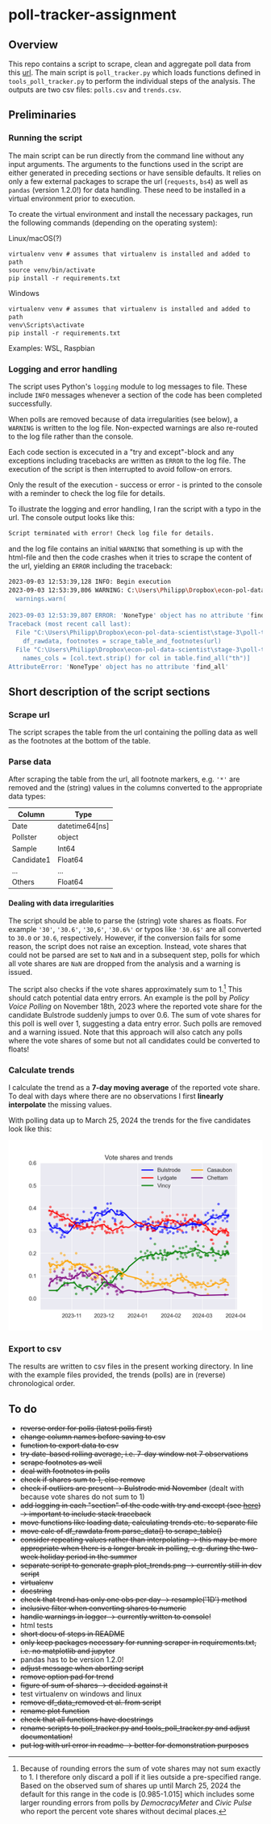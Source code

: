 # poll-tracker-assignment

## Overview
This repo contains a script to scrape, clean and aggregate poll data from this [url](https://cdn-dev.economistdatateam.com/jobs/pds/code-test/index.html). The main script is `poll_tracker.py` which loads functions defined in `tools_poll_tracker.py` to perform the individual steps of the analysis. The outputs are two csv files: `polls.csv` and `trends.csv`. 

## Preliminaries

### Running the script

The main script can be run directly from the command line without any input arguments. The arguments to the functions used in the script are either generated in preceding sections or have sensible defaults. It relies on only a few external packages to scrape the url (`requests`, `bs4`) as well as `pandas` (version 1.2.0!) for data handling. These need to be installed in a virtual environment prior to execution. 

To create the virtual environment and install the necessary packages, run the following commands (depending on the operating system):

Linux/macOS(?)
```
virtualenv venv # assumes that virtualenv is installed and added to path
source venv/bin/activate
pip install -r requirements.txt
```
Windows
```
virtualenv venv # assumes that virtualenv is installed and added to path
venv\Scripts\activate
pip install -r requirements.txt
```
Examples: WSL, Raspbian 

### Logging and error handling

The script uses Python's `logging` module to log messages to file. These include `INFO` messages whenever a section of the code has been completed successfully. 

When polls are removed because of data irregularities (see below), a `WARNING` is written to the log file. Non-expected warnings are also re-routed to the log file rather than the console. 

Each code section is excecuted in a "try and except"-block and any exceptions including tracebacks are written as `ERROR` to the log file. The execution of the script is then interrupted to avoid follow-on errors.

Only the result of the execution - success or error - is printed to the console with a reminder to check the log file for details. 

To illustrate the logging and error handling, I ran the script with a typo in the url. The console output looks like this:

```bash
Script terminated with error! Check log file for details.
```

and the log file contains an initial `WARNING` that something is up with the html-file and then the code crashes when it tries to scrape the content of the url, yielding an `ERROR` including the traceback:

```bash
2023-09-03 12:53:39,128 INFO: Begin execution
2023-09-03 12:53:39,806 WARNING: C:\Users\Philipp\Dropbox\econ-pol-data-scientist\stage-3\poll-tracker-assignment\venv\lib\site-packages\bs4\builder\__init__.py:545: XMLParsedAsHTMLWarning: It looks like you're parsing an XML document using an HTML parser. If this really is an HTML document (maybe it's XHTML?), you can ignore or filter this warning. If it's XML, you should know that using an XML parser will be more reliable. To parse this document as XML, make sure you have the lxml package installed, and pass the keyword argument `features="xml"` into the BeautifulSoup constructor.
  warnings.warn(

2023-09-03 12:53:39,807 ERROR: 'NoneType' object has no attribute 'find_all'
Traceback (most recent call last):
  File "C:\Users\Philipp\Dropbox\econ-pol-data-scientist\stage-3\poll-tracker-assignment\poll_tracker.py", line 20, in <module>
    df_rawdata, footnotes = scrape_table_and_footnotes(url)
  File "C:\Users\Philipp\Dropbox\econ-pol-data-scientist\stage-3\poll-tracker-assignment\tools_poll_tracker.py", line 25, in scrape_table_and_footnotes
    names_cols = [col.text.strip() for col in table.find_all("th")]
AttributeError: 'NoneType' object has no attribute 'find_all'
```



## Short description of the script sections

### Scrape url 

The script scrapes the table from the url containing the polling data as well as the footnotes at the bottom of the table. 

### Parse data

After scraping the table from the url, all footnote markers, e.g. `'*'` are removed and the (string) values in the columns converted to the appropriate data types: 

| Column     | Type       |
|------------|------------|
| Date       | datetime64[ns] |
| Pollster   | object     |
| Sample     | Int64      |
| Candidate1 | Float64    |
| ...        | ...        |
| Others     | Float64    |


#### Dealing with data irregularities

The script should be able to parse the (string) vote shares as floats. For example `'30'`, `'30.6'`, `'30,6'`, `'30.6%'` or typos like `'30.6$'` are all converted to `30.0` or `30.6`, respectively. However, if the conversion fails for some reason, the script does not raise an exception. Instead, vote shares that could not be parsed are set to `NaN` and in a subsequent step, polls for which all vote shares are `NaN` are dropped from the analysis and a warning is issued. 

The script also checks if the vote shares approximately sum to 1.[^sum_vote_share] This should catch potential data entry errors. An example is the poll by *Policy Voice Polling* on November 18th, 2023 where the reported vote share for the candidate Bulstrode suddenly jumps to over 0.6. The sum of vote shares for this poll is well over 1, suggesting a data entry error. Such polls are removed and a warning issued. Note that this approach will also catch any polls where the vote shares of some but not all candidates could be converted to floats! 

[^sum_vote_share]: Because of rounding errors the sum of vote shares may not sum exactly to 1. I therefore only discard a poll if it lies outside a pre-specified range. Based on the observed sum of shares up until March 25, 2024 the default for this range  in the code is [0.985-1.015] which includes some larger rounding errors from polls by *DemocracyMeter* and *Civic Pulse* who report the percent vote shares without decimal places. 

### Calculate trends

I calculate the trend as a **7-day moving average** of the reported vote share. To deal with days where there are no observations I first **linearly interpolate** the missing values. 

With polling data up to March 25, 2024 the trends for the five candidates look like this:

![Figure: trends](./plots/plot_trends.png)

### Export to csv

The results are written to csv files in the present working directory. In line with the example files provided, the trends (polls) are in (reverse) chronological order. 


## To do

- ~~reverse order for polls (latest polls first)~~
- ~~change column names before saving to csv~~
- ~~function to export data to csv~~
- ~~try date-based rolling average, i.e. 7-day window not 7 observations~~
- ~~scrape footnotes as well~~
- ~~deal with footnotes in polls~~
- ~~check if shares sum to 1, else remove~~
- ~~check if outliers are present -> Bulstrode mid November~~ (dealt with because vote shares do not sum to 1)
- ~~add logging in each "section" of the code with try and except (see [here](https://medium.com/@rahulkumar_33287/logger-error-versus-logger-exception-4113b39beb4b)) -> important to include stack traceback~~
- ~~move functions like loading data, calculating trends etc. to separate file~~
- ~~move calc of df_rawdata from parse_data() to scrape_table()~~
- ~~consider repeating values rather than interpolating -> this may be more appropriate when there is a longer break in polling, e.g. during the two-week holiday period in the summer~~
- ~~separate script to generate graph plot_trends.png -> currently still in dev script~~
- ~~virtualenv~~
- ~~docstring~~
- ~~check that trend has only one obs per day -> resample('1D') method~~
- ~~inclusive filter when converting shares to numeric~~
- ~~handle warnings in logger -> currently written to console!~~
- html tests
- ~~short docu of steps in README~~
- ~~only keep packages necessary for running scraper in requirements.txt, i.e. no matplotlib and jupyter~~
- pandas has to be version 1.2.0!
- ~~adjust message when aborting script~~
- ~~remove option pad for trend~~
- ~~figure of sum of shares -> decided against it~~
- test virtualenv on windows and linux
- ~~remove df_data_removed et al. from script~~
- ~~rename plot function~~
- ~~check that all functions have docstrings~~
- ~~rename scripts to poll_tracker.py and tools_poll_tracker.py and adjust documentation!~~
- ~~put log with url error in readme -> better for demonstration purposes~~



